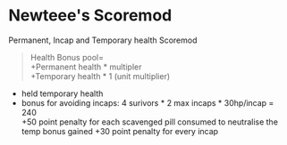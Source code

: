 # Newteee's Scoremod
Permanent, Incap and Temporary health Scoremod
>Health Bonus pool=   
+Permanent health * multipler  
+Temporary health * 1 (unit multiplier)   
 * held temporary health
 * bonus for avoiding incaps: 4 surivors * 2 max incaps * 30hp/incap = 240  
+50 point penalty for each scavenged pill consumed to neutralise the temp bonus gained
+30 point penalty for every incap
